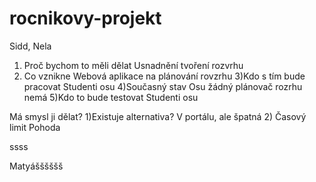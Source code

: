 # rocnikovy-projekt
Sidd, Nela

1) Proč bychom to měli dělat
Usnadnění tvoření rozvrhu
2) Co vznikne
Webová aplikace na plánování rovzrhu
3)Kdo s tím bude pracovat
Studenti osu
4)Současný stav
Osu žádný plánovač rozrhu nemá
5)Kdo to bude testovat
Studenti osu


Má smysl ji dělat?
1)Existuje alternativa?
V portálu, ale špatná
2) Časový limit
Pohoda

ssss

Matyášššššš